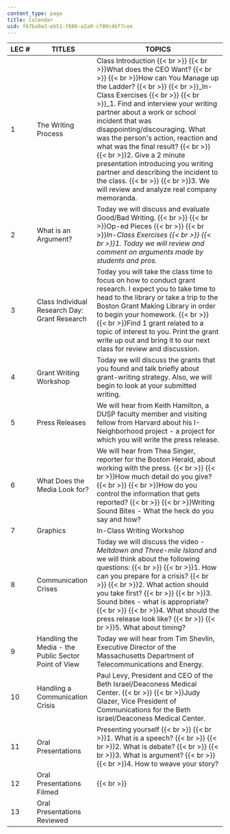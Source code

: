 ```yaml
---
content_type: page
title: Calendar
uid: f67ba9a3-eb51-f686-a2a9-cf80c4bf7cee
---
```


| LEC # | TITLES | TOPICS |
| --- | --- | --- |
| 1 | The Writing Process | Class Introduction  {{< br >}}  {{< br >}}What does the CEO Want?  {{< br >}}  {{< br >}}How can You Manage up the Ladder?  {{< br >}}  {{< br >}}_In-Class Exercises  {{< br >}}  {{< br >}}_1\. Find and interview your writing partner about a work or school incident that was disappointing/discouraging. What was the person's action, reaction and what was the final result?  {{< br >}}  {{< br >}}2\. Give a 2 minute presentation introducing you writing partner and describing the incident to the class.  {{< br >}}  {{< br >}}3\. We will review and analyze real company memoranda. |
| 2 | What is an Argument? | Today we will discuss and evaluate Good/Bad Writing.  {{< br >}}  {{< br >}}Op-ed Pieces  {{< br >}}  {{< br >}}_In-Class Exercises  {{< br >}}  {{< br >}}_1\. Today we will review and comment on arguments made by students and pros_._ |
| 3 | Class Individual Research Day: Grant Research | Today you will take the class time to focus on how to conduct grant research. I expect you to take time to head to the library or take a trip to the Boston Grant Making Library in order to begin your homework.  {{< br >}}  {{< br >}}Find 1 grant related to a topic of interest to you. Print the grant write up out and bring it to our next class for review and discussion. |
| 4 | Grant Writing Workshop | Today we will discuss the grants that you found and talk briefly about grant-writing strategy. Also, we will begin to look at your submitted writing. |
| 5 | Press Releases | We will hear from Keith Hamilton, a DUSP faculty member and visiting fellow from Harvard about his I-Neighborhood project - a project for which you will write the press release. |
| 6 | What Does the Media Look for? | We will hear from Thea Singer, reporter for the Boston Herald, about working with the press.  {{< br >}}  {{< br >}}How much detail do you give?  {{< br >}}  {{< br >}}How do you control the information that gets reported?  {{< br >}}  {{< br >}}Writing Sound Bites - What the heck do you say and how? |
| 7 | Graphics | In-Class Writing Workshop |
| 8 | Communication Crises | Today we will discuss the video - _Meltdown and Three-mile Island_ and we will think about the following questions:  {{< br >}}  {{< br >}}1\. How can you prepare for a crisis?  {{< br >}}  {{< br >}}2\. What action should you take first?  {{< br >}}  {{< br >}}3\. Sound bites - what is appropriate?  {{< br >}}  {{< br >}}4\. What should the press release look like?  {{< br >}}  {{< br >}}5\. What about timing? |
| 9 | Handling the Media - the Public Sector Point of View | Today we will hear from Tim Shevlin, Executive Director of the Massachusetts Department of Telecommunications and Energy. |
| 10 | Handling a Communication Crisis | Paul Levy, President and CEO of the Beth Israel/Deaconess Medical Center.  {{< br >}}  {{< br >}}Judy Glazer, Vice President of Communications for the Beth Israel/Deaconess Medical Center. |
| 11 | Oral Presentations | Presenting yourself  {{< br >}}  {{< br >}}1\. What is a speech?  {{< br >}}  {{< br >}}2\. What is debate?  {{< br >}}  {{< br >}}3\. What is argument?  {{< br >}}  {{< br >}}4\. How to weave your story? |
| 12 | Oral Presentations Filmed |   {{< br >}}  |
| 13 | Oral Presentations Reviewed |